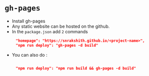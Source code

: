 # `gh-pages`

- Install gh-pages
- Any static website can be hosted on the github.
- In the `package.json` add `2` commands

```json
     "homepage": "https://snrakshith.github.io/<project-name>",
     "npm run deploy": "gh-pages -d build"

```

- You can also do :

```json

     "npm run deploy": "npm run build && gh-pages -d build"

```
